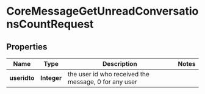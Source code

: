 

# CoreMessageGetUnreadConversationsCountRequest


## Properties

| Name | Type | Description | Notes |
|------------ | ------------- | ------------- | -------------|
|**useridto** | **Integer** | the user id who received the message, 0 for any user |  |



